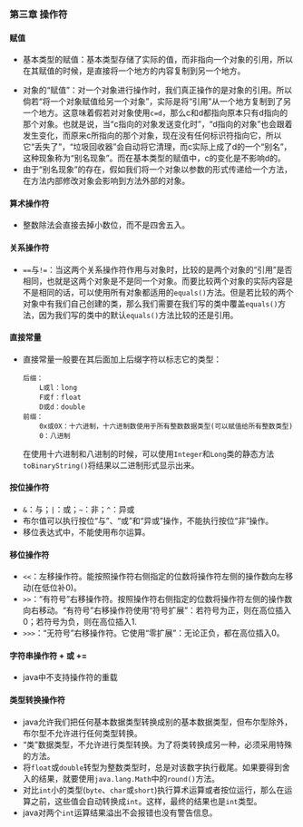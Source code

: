 ### 第三章 操作符
#### 赋值
- 基本类型的赋值：基本类型存储了实际的值，而非指向一个对象的引用，所以在其赋值的时候，是直接将一个地方的内容复制到另一个地方。
<input type="hidden" value="Just for something ! You can ignore it.">

- 对象的“赋值”：对一个对象进行操作时，我们真正操作的是对象的引用。所以倘若“将一个对象赋值给另一个对象”，实际是将“引用”从一个地方复制到了另一个地方。这意味着假若对对象使用`c=d`，那么c和d都指向原本只有d指向的那个对象。也就是说，当“c指向的对象发送变化时”，“d指向的对象”也会跟着发生变化，而原来c所指向的那个对象，现在没有任何标识符指向它，所以它“丢失了”，“垃圾回收器”会自动将它清理，而c实际上成了d的一个“别名”，这种现象称为“别名现象”。而在基本类型的赋值中，c的变化是不影响d的。
- 由于“别名现象”的存在，假如我们将一个对象以参数的形式传递给一个方法，在方法内部修改对象会影响到方法外部的对象。

#### 算术操作符
- 整数除法会直接去掉小数位，而不是四舍五入。

#### 关系操作符
- `==`与`!=`：当这两个关系操作符作用与对象时，比较的是两个对象的“引用”是否相同，也就是这两个对象是不是同一个对象。而要比较两个对象的实际内容是不是相同的话，可以使用所有对象都适用的`equals()`方法。但是若比较的两个对象中有我们自己创建的类，那么我们需要在我们写的类中覆盖`equals()`方法，因为我们写的类中的默认`equals()`方法比较的还是引用。

#### 直接常量
- 直接常量一般要在其后面加上后缀字符以标志它的类型：
    ```nohighlight
    后缀：
        L或l：long
        F或f：float
        D或d：double
    前缀：
        0x或0X：十六进制，十六进制数使用于所有整数数据类型(可以赋值给所有整数类型)
        0：八进制
    ```
    在使用十六进制和八进制的时候，可以使用`Integer`和`Long`类的静态方法`toBinaryString()`将结果以二进制形式显示出来。

#### 按位操作符
- `&`：与；`|`：或；`~`：非；`^`：异或
- 布尔值可以执行按位“与”、“或”和“异或”操作，不能执行按位“非”操作。
- 移位表达式中，不能使用布尔运算。

#### 移位操作符
- `<<`：左移操作符。能按照操作符右侧指定的位数将操作符左侧的操作数向左移动(在低位补0)。
- `>>`：“有符号”右移操作符。按照操作符右侧指定的位数将操作符左侧的操作数向右移动。“有符号”右移操作符使用“符号扩展”：若符号为正，则在高位插入0；若符号为负，则在高位插入1.
- `>>>`：“无符号”右移操作符。它使用“零扩展”：无论正负，都在高位插入0。

#### 字符串操作符 + 或 +=
- java中不支持操作符的重载

####  类型转换操作符
- java允许我们把任何基本数据类型转换成别的基本数据类型，但布尔型除外，布尔型不允许进行任何类型转换。
- “类”数据类型，不允许进行类型转换。为了将类转换成另一种，必须采用特殊的方法。
- 将`float`或`double`转型为整数类型时，总是对该数字执行截尾。如果要得到舍入的结果，就要使用`java.lang.Math`中的`round()`方法。
- 对比`int`小的类型(`byte`、`char`或`short`)执行算术运算或者按位运行，那么在运算之前，这些值会自动转换成`int`。这样，最终的结果也是`int`类型。
- java对两个`int`运算结果溢出不会报错也没有警告信息。
